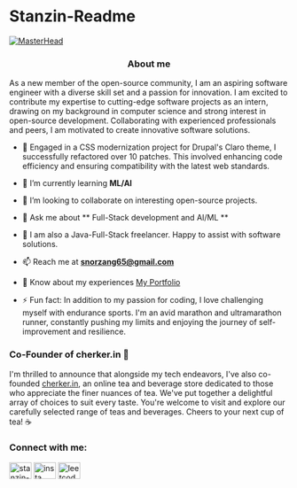 # Stanzin-Readme

[![MasterHead](https://developers.giphy.com/branch/master/static/api-512d36c09662682717108a38bbb5c57d.gif)](https://rishavchanda.io)

<h3 align="center" > About me  </h3>

As a new member of the open-source community, I am an aspiring software engineer with a diverse skill set and a passion for innovation. I am excited to contribute my expertise to cutting-edge software projects as an intern, drawing on my background in computer science and strong interest in open-source development. Collaborating with experienced professionals and peers, I am motivated to create innovative software solutions. </h3>

- 🔭 Engaged in a CSS modernization project for Drupal's Claro theme, I successfully refactored over 10 patches. This involved enhancing code efficiency and ensuring compatibility with the latest web standards.
  
- 🌱 I’m currently learning **ML/AI**

- 👯 I’m looking to collaborate on interesting open-source projects.

- 💬 Ask me about ** Full-Stack development and AI/ML **

- 🤝 I am also a Java-Full-Stack freelancer. Happy to assist with software solutions.

- 📫 Reach me at **snorzang65@gmail.com**

- 📄 Know about my experiences [My Portfolio](https://stanzin7.github.io/Portfolio/)

- ⚡ Fun fact: In addition to my passion for coding, I love challenging myself with endurance sports. I'm an avid marathon and ultramarathon runner, constantly pushing my limits and enjoying the journey of self-improvement and resilience.

### Co-Founder of cherker.in :tea:
I'm thrilled to announce that alongside my tech endeavors, I've also co-founded [cherker.in](http://cherker.in), an online tea and beverage store dedicated to those who appreciate the finer nuances of tea. We've put together a delightful array of choices to suit every taste. You're welcome to visit and explore our carefully selected range of teas and beverages. Cheers to your next cup of tea! :coffee:



<h3 align="left">Connect with me:</h3>
<p align="left">
<a href="https://linkedin.com/in/stanzin-norzang" target="blank"><img align="center" src="https://raw.githubusercontent.com/rahuldkjain/github-profile-readme-generator/master/src/images/icons/Social/linked-in-alt.svg" alt="stanzin-norzang" height="30" width="40" /></a>
<a href="https://www.instagram.com/snorzang/" target="blank"><img align="center" src="https://raw.githubusercontent.com/rahuldkjain/github-profile-readme-generator/master/src/images/icons/Social/instagram.svg" alt="insta" height="30" width="40" /></a>
<a href="https://leetcode.com/Stanfordy7/" target="blank"><img align="center" src="https://cdn.jsdelivr.net/npm/simple-icons@3.1.0/icons/leetcode.svg" alt="leetcode" height="30" width="40" /></a>
</p>
